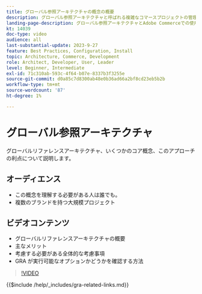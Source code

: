 ```yaml
---
title: グローバル参照アーキテクチャの概念の概要
description: グローバル参照アーキテクチャと呼ばれる複雑なコマースプロジェクトの管理に使用する手法について説明します
landing-page-description: グローバル参照アーキテクチャとAdobe Commerceでの使用方法について
kt: 14039
doc-type: video
audience: all
last-substantial-update: 2023-9-27
feature: Best Practices, Configuration, Install
topic: Architecture, Commerce, Development
role: Architect, Developer, User, Leader
level: Beginner, Intermediate
exl-id: 71c310ab-593c-4f64-b07e-8337b3f3255e
source-git-commit: d0a85c7d8300ab48e0b36ad66a2bf8cd23eb5b2b
workflow-type: tm+mt
source-wordcount: '87'
ht-degree: 1%

---
```


# グローバル参照アーキテクチャ

グローバルリファレンスアーキテクチャ、いくつかのコア概念、このアプローチの利点について説明します。

## オーディエンス

* この概念を理解する必要がある人は誰でも。
* 複数のブランドを持つ大規模プロジェクト

## ビデオコンテンツ

* グローバルリファレンスアーキテクチャの概要
* 主なメリット
* 考慮する必要がある全体的な考慮事項
* GRA が実行可能なオプションかどうかを確認する方法

>[!VIDEO](https://video.tv.adobe.com/v/3424597?learn=on)

{{$include /help/_includes/gra-related-links.md}}
